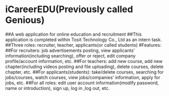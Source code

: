 # iCareerEDU(Previously called Genious)
##A web application for online education and recruitment 
##This application is completed within Tosit Technology Co., Ltd as an intern task.
##Three roles: recruiter, teacher, applicants(or called students)
#Features:
##For recruiters:  job advertisements posting, view applicants' information(including searching), offer or reject, edit company profile/account information, etc.
##For teachers:  add new course, add new chapter(including videos posting and file uploading), delete courses, delete chapter, etc.
##For applicants(students): take/delete courses, searching for jobs/courses, watch courses, view jobs/companies' information, apply for jobs, etc.
##For all roles: edit user account information(modify password, name or introduction), sign up, log in ,log out, etc.
